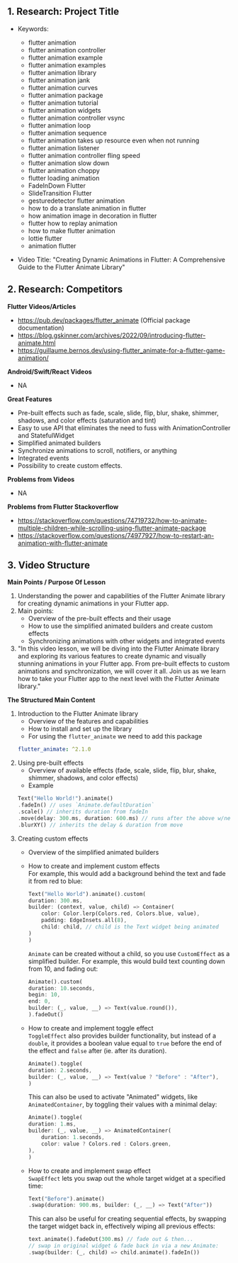 ## 1. Research: Project Title 

- Keywords: 
  - flutter animation
  - flutter animation controller
  - flutter animation example
  - flutter animation examples
  - flutter animation library
  - flutter animation jank
  - flutter animation curves
  - flutter animation package
  - flutter animation tutorial
  - flutter animation widgets
  - flutter animation controller vsync
  - flutter animation loop
  - flutter animation sequence
  - flutter animation takes up resource even when not running
  - flutter animation listener
  - flutter animation controller fling speed
  - flutter animation slow down
  - flutter animation choppy
  - flutter loading animation	
  - FadeInDown Flutter
  - SlideTransition Flutter
  - gesturedetector flutter animation
  - how to do a translate animation in flutter
  - how animation image in decoration in flutter
  - flutter how to replay animation
  - how to make flutter animation
  - lottie flutter	
  - animation flutter	
  
- Video Title:  "Creating Dynamic Animations in Flutter: A Comprehensive Guide to the Flutter Animate Library"


## 2. Research: Competitors

**Flutter Videos/Articles**

- https://pub.dev/packages/flutter_animate (Official package documentation)
- https://blog.gskinner.com/archives/2022/09/introducing-flutter-animate.html
- https://guillaume.bernos.dev/using-flutter_animate-for-a-flutter-game-animation/


**Android/Swift/React Videos**

- NA

**Great Features** 
- Pre-built effects such as fade, scale, slide, flip, blur, shake, shimmer, shadows, and color effects (saturation and tint)
- Easy to use API that eliminates the need to fuss with AnimationController and StatefulWidget
- Simplified animated builders
- Synchronize animations to scroll, notifiers, or anything
- Integrated events
- Possibility to create custom effects.


**Problems from Videos** 
- NA

**Problems from Flutter Stackoverflow**

- https://stackoverflow.com/questions/74719732/how-to-animate-multiple-children-while-scrolling-using-flutter-animate-package
- https://stackoverflow.com/questions/74977927/how-to-restart-an-animation-with-flutter-animate

## 3. Video Structure

**Main Points / Purpose Of Lesson**

1. Understanding the power and capabilities of the Flutter Animate library for creating dynamic animations in your Flutter app.
2. Main points:
    - Overview of the pre-built effects and their usage
    - How to use the simplified animated builders and create custom effects
    - Synchronizing animations with other widgets and integrated events
3. "In this video lesson, we will be diving into the Flutter Animate library and exploring its various features to create dynamic and visually stunning animations in your Flutter app. From pre-built effects to custom animations and synchronization, we will cover it all. Join us as we learn how to take your Flutter app to the next level with the Flutter Animate library."

**The Structured Main Content**
1. Introduction to the Flutter Animate library
    - Overview of the features and capabilities
    - How to install and set up the library
    * For using the ```flutter_animate``` we need to add this package
    ```yaml
    flutter_animate: ^2.1.0
    ```
2. Using pre-built effects
    - Overview of available effects (fade, scale, slide, flip, blur, shake, shimmer, shadows, and color effects)
    - Example  
    ```dart
    Text("Hello World!").animate()
    .fadeIn() // uses `Animate.defaultDuration`
    .scale() // inherits duration from fadeIn
    .move(delay: 300.ms, duration: 600.ms) // runs after the above w/new duration
    .blurXY() // inherits the delay & duration from move
    ```
3. Creating custom effects
    - Overview of the simplified animated builders
    - How to create and implement custom effects\
        For example, this would add a background behind the text and fade it from red to
        blue:

        ``` dart
        Text("Hello World").animate().custom(
        duration: 300.ms,
        builder: (context, value, child) => Container(
            color: Color.lerp(Colors.red, Colors.blue, value),
            padding: EdgeInsets.all(8),
            child: child, // child is the Text widget being animated
        )
        )
        ```
        `Animate` can be created without a child, so you use `CustomEffect` as a
        simplified builder. For example, this would build text counting down from 10,
        and fading out:

        ``` dart
        Animate().custom(
        duration: 10.seconds,
        begin: 10,
        end: 0,
        builder: (_, value, __) => Text(value.round()),
        ).fadeOut()
        ```
    - How to create and implement toggle effect\
     `ToggleEffect` also provides builder functionality, but instead of a `double`,
        it provides a boolean value equal to `true` before the end of the effect and
        `false` after (ie. after its duration).

        ``` dart
        Animate().toggle(
        duration: 2.seconds,
        builder: (_, value, __) => Text(value ? "Before" : "After"),
        )
        ```

        This can also be used to activate "Animated" widgets, like `AnimatedContainer`,
        by toggling their values with a minimal delay:

        ``` dart
        Animate().toggle(
        duration: 1.ms,
        builder: (_, value, __) => AnimatedContainer(
            duration: 1.seconds,
            color: value ? Colors.red : Colors.green,
        ),
        )
        ```
    - How to create and implement swap effect\
        `SwapEffect` lets you swap out the whole target widget at a specified time:

        ``` dart
        Text("Before").animate()
        .swap(duration: 900.ms, builder: (_, __) => Text("After"))
        ```

        This can also be useful for creating sequential effects, by swapping the target
        widget back in, effectively wiping all previous effects:

        ``` dart
        text.animate().fadeOut(300.ms) // fade out & then...
        // swap in original widget & fade back in via a new Animate:
        .swap(builder: (_, child) => child.animate().fadeIn())
        ```

